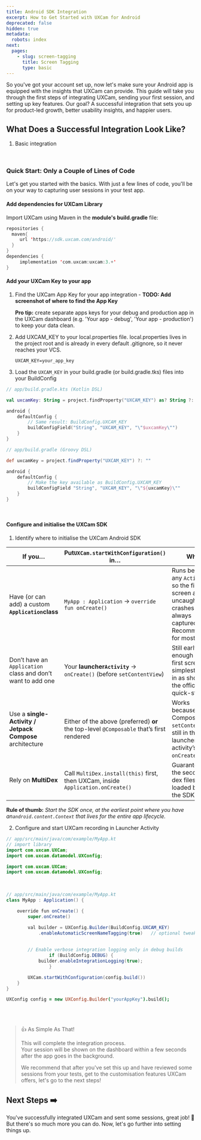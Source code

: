 ```yaml
---
title: Android SDK Integration
excerpt: How to Get Started with UXCam for Android
deprecated: false
hidden: true
metadata:
  robots: index
next:
  pages:
    - slug: screen-tagging
      title: Screen Tagging
      type: basic
---
```

So you've got your account set up, now let's make sure your Android app is equipped with the insights that UXCam can provide. This guide will take you through the first steps of integrating UXCam, sending your first session, and setting up key features. Our goal? A successful integration that sets you up for product-led growth, better usability insights, and happier users.

## What Does a Successful Integration Look Like?

1. Basic integration

<br />

### Quick Start: Only a Couple of Lines of Code

Let's get you started with the basics. With just a few lines of code, you'll be on your way to capturing user sessions in your test app.

#### Add dependencies for UXCam Library

Import UXCam using Maven in the **module's build.gradle** file:

```kotlin build.gradle (Java & Kotlin)
repositories {
  maven{ 
     url 'https://sdk.uxcam.com/android/' 
  } 
} 
dependencies { 
     implementation 'com.uxcam:uxcam:3.+' 
}
```

#### Add your UXCam Key to your app

1. Find the UXCam App Key for your app integration - **TODO: Add screenshot of where to find the App Key**

   **Pro tip:** create separate apps keys for your debug and production app in the UXCam dashboard (e.g. 'Your app - debug', 'Your app - production') to keep your data clean.

2. Add UXCAM\_KEY to your local.properties file. local.properties lives in the project root and is already in every default .gitignore, so it never reaches your VCS.
   ```Text local.properties (Java & Kotlin)
   UXCAM_KEY=your_app_key
   ```

3. Load the `UXCAM_KEY` in your build.gradle (or build.gradle.tks) files into your BuildConfig

```kotlin
// app/build.gradle.kts (Kotlin DSL)

val uxcamKey: String = project.findProperty("UXCAM_KEY") as? String ?: ""

android {
    defaultConfig {
        // Same result: BuildConfig.UXCAM_KEY
        buildConfigField("String", "UXCAM_KEY", "\"$uxcamKey\"")
    }
}
```
```groovy
// app/build.gradle (Groovy DSL)

def uxcamKey = project.findProperty("UXCAM_KEY") ?: ""

android {
    defaultConfig {
        // Make the key available as BuildConfig.UXCAM_KEY
        buildConfigField "String", "UXCAM_KEY", "\"${uxcamKey}\""
    }
}
```

<br />

#### Configure and initialise the UXCam SDK

1. Identify where to initialise the UXCam Android SDK

| **If you…**                                                 | **Put`UXCam.startWithConfiguration()` in…**                                              | **Why**                                                                                                              |
| ----------------------------------------------------------- | ---------------------------------------------------------------------------------------- | -------------------------------------------------------------------------------------------------------------------- |
| Have (or can add) a custom **`Application`class**           | `MyApp : Application` → `override fun onCreate()`                                        | Runs before any `Activity`, so the first screen and uncaught crashes are always captured. Recommended for most apps. |
| Don’t have an `Application` class and don’t want to add one | Your **launcher`Activity`** → `onCreate()` (before `setContentView`)                     | Still early enough for the first screen; simplest drop-in as shown in the official quick-start.                      |
| Use a **single-Activity / Jetpack Compose** architecture    | Either of the above (preferred) **or** the top-level `@Composable` that’s first rendered | Works because Compose’s `setContent` is still in the launcher activity’s `onCreate()`.                               |
| Rely on **MultiDex**                                        | Call `MultiDex.install(this)` first, then UXCam, inside `Application.onCreate()`         | Guarantees the secondary dex files are loaded before the SDK.                                                        |

**Rule of thumb:** *Start the SDK once, at the earliest point where you have an`android.content.Context` that lives for the entire app lifecycle.*

2. Configure and start UXCam recording in Launcher Activity

```kotlin
// app/src/main/java/com/example/MyApp.kt
// import library
import com.uxcam.UXCam;
import com.uxcam.datamodel.UXConfig;
```
```java
import com.uxcam.UXCam;
import com.uxcam.datamodel.UXConfig;
```

<br />

```java Kotlin
// app/src/main/java/com/example/MyApp.kt
class MyApp : Application() {

    override fun onCreate() {
        super.onCreate()

        val builder = UXConfig.Builder(BuildConfig.UXCAM_KEY)
            .enableAutomaticScreenNameTagging(true)   // optional tweaks
            
        
        // Enable verbose integration logging only in debug builds
				if (BuildConfig.DEBUG) {
        	builder.enableIntegrationLogging(true);
				}

        UXCam.startWithConfiguration(config.build())
    }
}
```
```coffeescript Java
UXConfig config = new UXConfig.Builder("yourAppKey").build();
```

<br />

<br />

> 👍 As Simple As That!
>
> This will complete the integration process.\
> Your session will be shown on the dashboard within a few seconds after the app goes in the background.
>
> We recommend that after you've set this up and have reviewed some sessions from your tests, get to the customisation features UXCam offers, let's go to the next steps!

## Next Steps ➡️

You've successfully integrated UXCam and sent some sessions, great job! 🎉  But there's so much more you can do. Now, let's go further into setting things up.